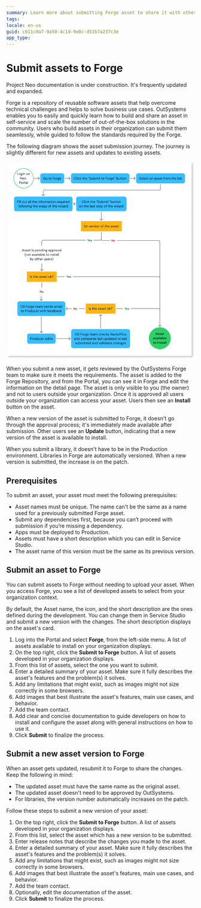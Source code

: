 ```yaml
---
summary: Learn more about submitting Forge asset to share it with other developers. 
tags:
locale: en-us
guid: c611c0a7-9a50-4c1d-9e8c-d51b7a237c3e
app_type:  
---
```


# Submit assets to Forge

<div class="info" markdown="1">

Project Neo documentation is under construction. It's frequently updated and expanded.

</div>

Forge is a repository of reusable software assets that help overcome technical challenges and helps to solve business use cases. OutSystems enables you to easily and quickly learn how to build and share an asset in self-service and scale the number of out-of-the-box solutions in the community. Users who build assets in their organization can submit them seamlessly, while guided to follow the standards required by the Forge.

The following diagram shows the asset submission journey. The journey is slightly different for new assets and updates to existing assets. 

![Submission process in Forge](images/submit-asset-forge-diag.png)

When you submit a new asset, it gets reviewed by the OutSystems Forge team to make sure it meets the requirements. The asset is added to the Forge Repository, and from the Portal, you can see it in Forge and edit the information on the detail page. The asset is only visible to you (the owner) and not to users outside your organization. Once it is approved all users outside your organization can access your asset. Users then see an **Install** button on the asset.

When a new version of the asset is submitted to Forge, it doesn't go through the approval process; it's immediately made available after submission. Other users see an **Update** button, indicating that a new version of the asset is available to install.

When you submit a library, it doesn't have to be in the Production environment. Libraries in Forge are automatically versioned. When a new version is submitted, the increase is on the patch.

## Prerequisites

To submit an asset, your asset must meet the following prerequisites:

* Asset names must be unique. The name can't be the same as a name used for a previously submitted Forge asset.
* Submit any dependencies first, because you can’t proceed with submission if you’re missing a dependency.
* Apps must be deployed to Production.
* Assets must have a short description which you can edit in Service Studio.
* The asset name of this version must be the same as its previous version.

## Submit an asset to Forge

You can submit assets to Forge without needing to upload your asset. When you access Forge, you see a list of developed assets to select from your organization context.

By default, the Asset name, the icon, and the short description are the ones defined during the development. You can change them in Service Studio and submit a new version with the changes. The short description displays on the asset's card.

1. Log into the Portal and select **Forge**, from the left-side menu. A list of assets available to install on your organization displays.  
1. On the top right, click the **Submit to Forge** button. A list of assets developed in your organization displays.
1. From this list of assets, select the one you want to submit. 
1. Enter a detailed summary of your asset. Make sure it fully describes the asset's features and the problem(s) it solves.
1. Add any limitations that might exist, such as images might not size correctly in some browsers. 
1. Add images that best illustrate the asset's features, main use cases, and behavior.
1. Add the team contact. 
1. Add clear and concise documentation to guide developers on how to install and configure the asset along with general instructions on how to use it. 
1. Click **Submit** to finalize the process.

## Submit a new asset version to Forge

When an asset gets updated, resubmit it to Forge to share the changes. Keep the following in mind:

* The updated asset must have the same name as the original asset.
* The updated asset doesn't need to be approved by OutSystems.
* For libraries, the version number automatically increases on the patch.

Follow these steps to submit a new version of your asset:

1. On the top right, click the **Submit to Forge** button. A list of assets developed in your organization displays. 
1. From this list, select the asset which has a new version to be submitted.
1. Enter release notes that describe the changes you made to the asset.
1. Enter a detailed summary of your asset. Make sure it fully describes the asset's features and the problem(s) it solves.
1. Add any limitations that might exist, such as images might not size correctly in some browsers.
1. Add images that best illustrate the asset's features, main use cases, and behavior.
1. Add the team contact.
1. Optionally, edit the documentation of the asset.
1. Click **Submit** to finalize the process.
